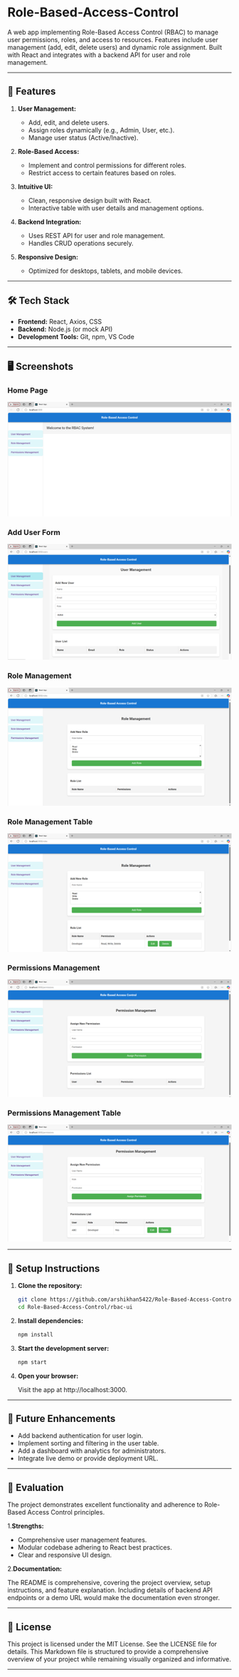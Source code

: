 # Role-Based-Access-Control

A web app implementing Role-Based Access Control (RBAC) to manage user permissions, roles, and access to resources. Features include user management (add, edit, delete users) and dynamic role assignment. Built with React and integrates with a backend API for user and role management.

---

## 🚀 **Features**

1. **User Management:**
   - Add, edit, and delete users.
   - Assign roles dynamically (e.g., Admin, User, etc.).
   - Manage user status (Active/Inactive).

2. **Role-Based Access:**
   - Implement and control permissions for different roles.
   - Restrict access to certain features based on roles.

3. **Intuitive UI:**
   - Clean, responsive design built with React.
   - Interactive table with user details and management options.

4. **Backend Integration:**
   - Uses REST API for user and role management.
   - Handles CRUD operations securely.

5. **Responsive Design:**
   - Optimized for desktops, tablets, and mobile devices.

---

## 🛠️ **Tech Stack**

- **Frontend:** React, Axios, CSS
- **Backend:** Node.js (or mock API)
- **Development Tools:** Git, npm, VS Code

---
## 🖥️ **Screenshots**

### **Home Page**
![Home Page](src/outputs/home.png)

### **Add User Form**
![User Management](src/outputs/um.png)

### **Role Management**
![Role Management](src/outputs/rm.png)

### **Role Management Table**
![Role Management Table](src/outputs/rm1.png)

### **Permissions Management**
![Permissions Management](src/outputs/pm.png)

### **Permissions Management Table**
![Permissions Management Table](src/outputs/pm2.png)


---
## 📝 **Setup Instructions**

1. **Clone the repository:**

   ```bash
   git clone https://github.com/arshikhan5422/Role-Based-Access-Control.git
   cd Role-Based-Access-Control/rbac-ui
    ```

2. **Install dependencies:**

   ```bash
   npm install
   ```

3. **Start the development server:**

   ```bash
   npm start

   ```
4. **Open your browser:**

   Visit the app at http://localhost:3000.

---
## 🌟 **Future Enhancements**

- Add backend authentication for user login.
- Implement sorting and filtering in the user table.
- Add a dashboard with analytics for administrators.
- Integrate live demo or provide deployment URL.

---
## 🏅 **Evaluation**

The project demonstrates excellent functionality and adherence to Role-Based Access Control principles.

1.**Strengths:**

- Comprehensive user management features.
- Modular codebase adhering to React best practices.
- Clear and responsive UI design.

2.**Documentation:**

The README is comprehensive, covering the project overview, setup instructions, and feature explanation. Including details of backend API endpoints or a demo URL would make the documentation even stronger.

---
## 📜 **License**
This project is licensed under the MIT License. See the LICENSE file for details.
This Markdown file is structured to provide a comprehensive overview of your project while remaining visually organized and informative.

---











